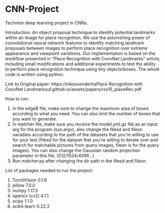 # CNN-Project
Technion deep learning project in CNNs.

Introduction:
An object proposal technique to identify potential landmarks within an image for place recognition. We use the astonishing power of convolutional neural network features to identify matching landmark proposals between images to perform place recognition over extreme appearance and viewpoint variations. Our implementation is based on the workflow presented in "Place Recognition with ConvNet Landmarks" article, including small modifications and additional experiments to test the ability to perform place recognition technique using tiny objects/boxes. The whole code is written using python.

Link to Original paper:
https://nikosuenderhaPlace Recognition with ConvNet Landmarksuf.github.io/assets/papers/rss15_placeRec.pdf

How to run:
1) In the edgeB file, make sure to change the maximum area of boxes according to what you need. You can also limit the number of boxes that you want to generate.
2) In matcher file, make sure you receive the model.yml.gz file as an input arg for the program (sys.argv), also change the filesd and filesn variables according to the path of the datasets that you're willing to use for your test (filesd for the dataset that you're willing to iterate over and search for matchable pictures from query images, filesn is for the query images). You can also change the Gaussian random projection parameter in this file. (512/1024/4096...)
3) Run matcher.py after changing the dir path in the filesd and filesn.

List of packages needed to run the project:
1) TorchVision 0.1.8
2) pillow 7.0.0
3) numpy 1.17.3
4) opencv (cv2) 4.1.1
5) scipy 1.1.0
6) scikit-learn 0.22.2
